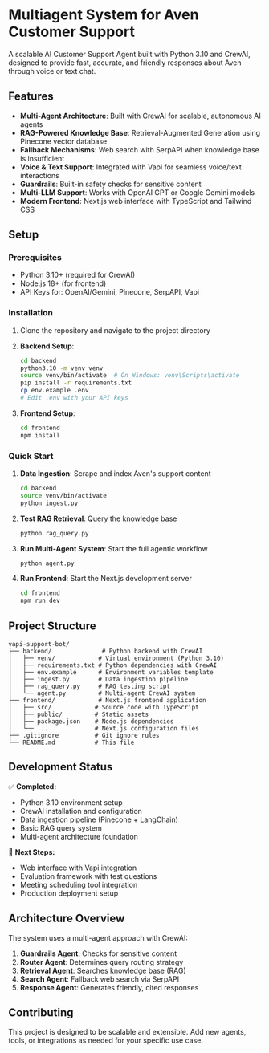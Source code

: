 # Multiagent System for Aven Customer Support

A scalable AI Customer Support Agent built with Python 3.10 and CrewAI, designed to provide fast, accurate, and friendly responses about Aven through voice or text chat.

## Features

- **Multi-Agent Architecture**: Built with CrewAI for scalable, autonomous AI agents
- **RAG-Powered Knowledge Base**: Retrieval-Augmented Generation using Pinecone vector database
- **Fallback Mechanisms**: Web search with SerpAPI when knowledge base is insufficient
- **Voice & Text Support**: Integrated with Vapi for seamless voice/text interactions
- **Guardrails**: Built-in safety checks for sensitive content
- **Multi-LLM Support**: Works with OpenAI GPT or Google Gemini models
- **Modern Frontend**: Next.js web interface with TypeScript and Tailwind CSS

## Setup

### Prerequisites
- Python 3.10+ (required for CrewAI)
- Node.js 18+ (for frontend)
- API Keys for: OpenAI/Gemini, Pinecone, SerpAPI, Vapi

### Installation

1. Clone the repository and navigate to the project directory

2. **Backend Setup**:
   ```bash
   cd backend
   python3.10 -m venv venv
   source venv/bin/activate  # On Windows: venv\Scripts\activate
   pip install -r requirements.txt
   cp env.example .env
   # Edit .env with your API keys
   ```

3. **Frontend Setup**:
   ```bash
   cd frontend
   npm install
   ```

### Quick Start

1. **Data Ingestion**: Scrape and index Aven's support content
   ```bash
   cd backend
   source venv/bin/activate
   python ingest.py
   ```

2. **Test RAG Retrieval**: Query the knowledge base
   ```bash
   python rag_query.py
   ```

3. **Run Multi-Agent System**: Start the full agentic workflow
   ```bash
   python agent.py
   ```

4. **Run Frontend**: Start the Next.js development server
   ```bash
   cd frontend
   npm run dev
   ```

## Project Structure

```
vapi-support-bot/
├── backend/              # Python backend with CrewAI
│   ├── venv/            # Virtual environment (Python 3.10)
│   ├── requirements.txt # Python dependencies with CrewAI
│   ├── env.example      # Environment variables template
│   ├── ingest.py        # Data ingestion pipeline
│   ├── rag_query.py     # RAG testing script
│   └── agent.py         # Multi-agent CrewAI system
├── frontend/            # Next.js frontend application
│   ├── src/            # Source code with TypeScript
│   ├── public/         # Static assets
│   ├── package.json    # Node.js dependencies
│   └── ...             # Next.js configuration files
├── .gitignore          # Git ignore rules
└── README.md           # This file
```

## Development Status

✅ **Completed:**
- Python 3.10 environment setup
- CrewAI installation and configuration
- Data ingestion pipeline (Pinecone + LangChain)
- Basic RAG query system
- Multi-agent architecture foundation

🚧 **Next Steps:**
- Web interface with Vapi integration
- Evaluation framework with test questions
- Meeting scheduling tool integration
- Production deployment setup

## Architecture Overview

The system uses a multi-agent approach with CrewAI:

1. **Guardrails Agent**: Checks for sensitive content
2. **Router Agent**: Determines query routing strategy  
3. **Retrieval Agent**: Searches knowledge base (RAG)
4. **Search Agent**: Fallback web search via SerpAPI
5. **Response Agent**: Generates friendly, cited responses

## Contributing

This project is designed to be scalable and extensible. Add new agents, tools, or integrations as needed for your specific use case. 